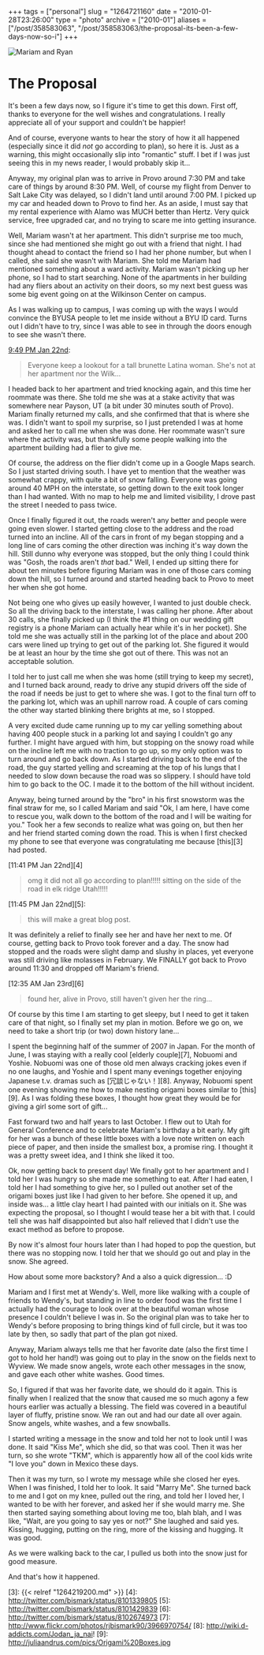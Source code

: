 +++
tags = ["personal"]
slug = "1264721160"
date = "2010-01-28T23:26:00"
type = "photo"
archive = ["2010-01"]
aliases = ["/post/358583063", "/post/358583063/the-proposal-its-been-a-few-days-now-so-i"]
+++

![Mariam and Ryan][1]

# The Proposal

It's been a few days now, so I figure it's time to get this down.  First
off, thanks to everyone for the well wishes and congratulations.  I really
appreciate all of your support and couldn't be happier!

And of course, everyone wants to hear the story of how it all happened
(especially since it did *not* go according to plan), so here it is.  Just
as a warning, this might occasionally slip into "romantic" stuff.  I bet
if I was just seeing this in my news reader, I would probably skip it...

Anyway, my original plan was to arrive in Provo around 7:30 PM and take
care of things by around 8:30 PM.  Well, of course my flight from Denver
to Salt Lake City was delayed, so I didn't land until around 7:00 PM.
I picked up my car and headed down to Provo to find her.  As an aside,
I must say that my rental experience with Alamo was MUCH better than
Hertz.  Very quick service, free upgraded car, and no trying to scare me
into getting insurance.

Well, Mariam wasn't at her apartment.  This didn't surprise me too much,
since she had mentioned she might go out with a friend that night.  I had
thought ahead to contact the friend so I had her phone number, but when
I called, she said she wasn't with Mariam.  She told me Mariam had
mentioned something about a ward activity.  Mariam wasn't picking up her
phone, so I had to start searching.  None of the apartments in her
building had any fliers about an activity on their doors, so my next best
guess was some big event going on at the Wilkinson Center on campus.

As I was walking up to campus, I was coming up with the ways I would
convince the BYUSA people to let me inside without a BYU ID card.  Turns
out I didn't have to try, since I was able to see in through the doors
enough to see she wasn't there.

[9:49 PM Jan 22nd][2]:

> Everyone keep a lookout for a tall brunette Latina woman. She's not at
> her apartment nor the Wilk...

I headed back to her apartment and tried knocking again, and this time her
roommate was there.  She told me she was at a stake activity that was
somewhere near Payson, UT (a bit under 30 minutes south of Provo).  Mariam
finally returned my calls, and she confirmed that that is where she was.
I didn't want to spoil my surprise, so I just pretended I was at home and
asked her to call me when she was done.  Her roommate wasn't sure where
the activity was, but thankfully some people walking into the apartment
building had a flier to give me.

Of course, the address on the flier didn't come up in a Google Maps
search.  So I just started driving south.  I have yet to mention that the
weather was somewhat crappy, with quite a bit of snow falling.  Everyone
was going around 40 MPH on the interstate, so getting down to the exit
took longer than I had wanted.  With no map to help me and limited
visibility, I drove past the street I needed to pass twice.  

Once I finally figured it out, the roads weren't any better and people
were going even slower.  I started getting close to the address and the
road turned into an incline.  All of the cars in front of my began
stopping and a long line of cars coming the other direction was inching
it's way down the hill.  Still dunno why everyone was stopped, but the
only thing I could think was "Gosh, the roads aren't _that_ bad."  Well,
I ended up sitting there for about ten minutes before figuring Mariam was
in one of those cars coming down the hill, so I turned around and started
heading back to Provo to meet her when she got home.

Not being one who gives up easily however, I wanted to just double check.
So all the driving back to the interstate, I was calling her phone.  After
about 30 calls, she finally picked up (I think the #1 thing on our wedding
gift registry is a phone Mariam can actually hear while it's in her
pocket).  She told me she was actually still in the parking lot of the
place and about 200 cars were lined up trying to get out of the parking
lot.  She figured it would be at least an hour by the time she got out of
there.  This was not an acceptable solution.

I told her to just call me when she was home (still trying to keep my
secret), and I turned back around, ready to drive any stupid drivers off
the side of the road if needs be just to get to where she was.  I got to
the final turn off to the parking lot, which was an uphill narrow road.
A couple of cars coming the other way started blinking there brights at
me, so I stopped.

A very excited dude came running up to my car yelling something about
having 400 people stuck in a parking lot and saying I couldn't go any
further.  I might have argued with him, but stopping on the snowy road
while on the incline left me with no traction to go up, so my only option
was to turn around and go back down.  As I started driving back to the end
of the road, the guy started yelling and screaming at the top of his lungs
that I needed to slow down because the road was so slippery.  I should
have told him to go back to the OC.  I made it to the bottom of the hill
without incident.

Anyway, being turned around by the "bro" in his first snowstorm was the
final straw for me, so I called Mariam and said "Ok, I am here, I have
come to rescue you, walk down to the bottom of the road and I will be
waiting for you."  Took her a few seconds to realize what was going on,
but then her and her friend started coming down the road.  This is when
I first checked my phone to see that everyone was congratulating me
because [this][3] had posted.

[11:41 PM Jan 22nd][4]

> omg it did not all go according to plan!!!!! sitting on the side of the
> road in elk ridge Utah!!!!!

[11:45 PM Jan 22nd][5]:

> this will make a great blog post.

It was definitely a relief to finally see her and have her next to me.  Of
course, getting back to Provo took forever and a day.  The snow had
stopped and the roads were slight damp and slushy in places, yet everyone
was still driving like molasses in February.  We FINALLY got back to Provo
around 11:30 and dropped off Mariam's friend.

[12:35 AM Jan 23rd][6]

> found her, alive in Provo, still haven't given her the ring...

Of course by this time I am starting to get sleepy, but I need to get it
taken care of that night, so I finally set my plan in motion.  Before we
go on, we need to take a short trip (or two) down history lane...

I spent the beginning half of the summer of 2007 in Japan.  For the month
of June, I was staying with a really cool [elderly couple][7], Nobuomi and
Yoshie.  Nobuomi was one of those old men always cracking jokes even if no
one laughs, and Yoshie and I spent many evenings together enjoying
Japanese t.v. dramas such as [冗談じゃない！][8].  Anyway, Nobuomi spent
one evening showing me how to make nesting origami boxes similar to
[this][9].  As I was folding these boxes, I thought how great they would
be for giving a girl some sort of gift...

Fast forward two and half years to last October.  I flew out to Utah for
General Conference and to celebrate Mariam's birthday a bit early.  My
gift for her was a bunch of these little boxes with a love note written on
each piece of paper, and then inside the smallest box, a promise ring.
I thought it was a pretty sweet idea, and I think she liked it too.

Ok, now getting back to present day!  We finally got to her apartment and
I told her I was hungry so she made me something to eat.  After I had
eaten, I told her I had something to give her, so I pulled out another set
of the origami boxes just like I had given to her before.  She opened it
up, and inside was... a little clay heart I had painted with our initials
on it.  She was expecting the proposal, so I thought I would tease her
a bit with that.  I could tell she was half disappointed but also half
relieved that I didn't use the exact method as before to propose.

By now it's almost four hours later than I had hoped to pop the question,
but there was no stopping now.  I told her that we should go out and play
in the snow. She agreed.

How about some more backstory? And a also a quick digression... :D

Mariam and I first met at Wendy's.  Well, more like walking with a couple
of friends to Wendy's, but standing in line to order food was the first
time I actually had the courage to look over at the beautiful woman whose
presence I couldn't believe I was in.  So the original plan was to take
her to Wendy's before proposing to bring things kind of full circle, but
it was too late by then, so sadly that part of the plan got nixed.

Anyway, Mariam always tells me that her favorite date (also the first time
I got to hold her hand!) was going out to play in the snow on the fields
next to Wyview.  We made snow angels, wrote each other messages in the
snow, and gave each other white washes.  Good times.

So, I figured if that was her favorite date, we should do it again.  This
is finally when I realized that the snow that caused me so much agony
a few hours earlier was actually a blessing.  The field was covered in
a beautiful layer of fluffy, pristine snow.  We ran out and had our date
all over again.  Snow angels, white washes, and a few snowballs.

I started writing a message in the snow and told her not to look until
I was done.  It said "Kiss Me", which she did, so that was cool.  Then it
was her turn, so she wrote "TKM", which is apparently how all of the cool
kids write "I love you" down in Mexico these days.

Then it was my turn, so I wrote my message while she closed her eyes.
When I was finished, I told her to look.  It said "Marry Me".  She turned
back to me and I got on my knee, pulled out the ring, and told her I loved
her, I wanted to be with her forever, and asked her if she would marry me.
She then started saying something about loving me too, blah blah, and
I was like, "Wait, are you going to say yes or not?"  She laughed and said
yes.  Kissing, hugging, putting on the ring, more of the kissing and
hugging.  It was good.

As we were walking back to the car, I pulled us both into the snow just
for good measure.

And that's how it happened.

[1]: http://40.media.tumblr.com/tumblr_kwzd4q7OFh1qaxyu1o1_r1_1280.png
[2]: http://twitter.com/bismark/status/8097995626
[3]: {{< relref "1264219200.md" >}}
[4]: http://twitter.com/bismark/status/8101339805
[5]: http://twitter.com/bismark/status/8101429839
[6]: http://twitter.com/bismark/status/8102674973
[7]: http://www.flickr.com/photos/rjbismark90/3966970754/
[8]: http://wiki.d-addicts.com/Jodan_ja_nai!
[9]: http://juliaandrus.com/pics/Origami%20Boxes.jpg
